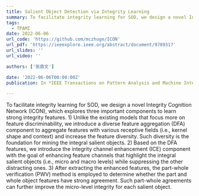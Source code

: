 ```yaml
---
title: Salient Object Detection via Integrity Learning
summary: To facilitate integrity learning for SOD, we design a novel Integrity Cognition Network (ICON), which explores three important components to learn strong integrity features.
tags:
  - TPAMI
date: 2022-06-06
url_code: 'https://github.com/mczhuge/ICON'
url_pdf: 'https://ieeexplore.ieee.org/abstract/document/9789317'
url_slides: ''
url_video: ''

authors: ['张鼎文']

date: '2022-06-06T00:00:00Z'
publication: In *IEEE Transactions on Pattern Analysis and Machine Intelligence*

---
```


To facilitate integrity learning for SOD, we design a novel Integrity Cognition Network (ICON), which explores three important components to learn strong integrity features. 1) Unlike the existing models that focus more on feature discriminability, we introduce a diverse feature aggregation (DFA) component to aggregate features with various receptive fields (i.e., kernel shape and context) and increase the feature diversity. Such diversity is the foundation for mining the integral salient objects. 2) Based on the DFA features, we introduce the integrity channel enhancement (ICE) component with the goal of enhancing feature channels that highlight the integral salient objects (i.e., micro and macro levels) while suppressing the other distracting ones. 3) After extracting the enhanced features, the part-whole verification (PWV) method is employed to determine whether the part and whole object features have strong agreement. Such part-whole agreements can further improve the micro-level integrity for each salient object.